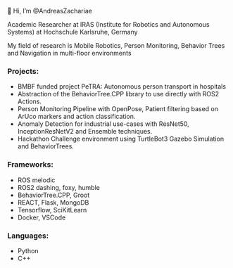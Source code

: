 👋 Hi, I’m @AndreasZachariae

Academic Researcher at IRAS (Institute for Robotics and Autonomous Systems) at Hochschule Karlsruhe, Germany

My field of research is Mobile Robotics, Person Monitoring, Behavior Trees and Navigation in multi-floor environments

### Projects:
- BMBF funded project PeTRA: Autonomous person transport in hospitals
- Abstraction of the BehaviorTree.CPP library to use directly with ROS2 Actions.
- Person Monitoring Pipeline with OpenPose, Patient filtering based on ArUco markers and action classification.
- Anomaly Detection for industrial use-cases with ResNet50, InceptionResNetV2 and Ensemble techniques.
- Hackathon Challenge environment using TurtleBot3 Gazebo Simulation and BehaviorTrees.

### Frameworks:
- ROS melodic
- ROS2 dashing, foxy, humble
- BehaviorTree.CPP, Groot
- REACT, Flask, MongoDB
- Tensorflow, SciKitLearn
- Docker, VSCode

### Languages:
- Python
- C++
